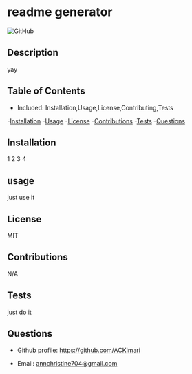 # readme generator
  ![GitHub](https://img.shields.io/github/license/ACKimari/readme-generator?style=for-the-badge)

  ## Description 
  yay

  ## Table of Contents 
  - Included: Installation,Usage,License,Contributing,Tests

  -[Installation](#installation)
  -[Usage](#usage)
  -[License](#license)
  -[Contributions](#contributions)
  -[Tests](#tests)
  -[Questions](#questions)

  ## Installation 
  1 2 3 4

  ## usage
  just use it
  
  ## License 
  MIT

  ## Contributions
  N/A

  ## Tests
  just do it
  
  ## Questions
  - Github profile: https://github.com/ACKimari
  
  - Email: annchristine704@gmail.com